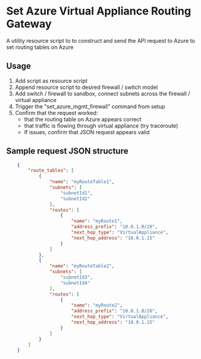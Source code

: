 # Set Azure Virtual Appliance Routing Gateway
A utility resource script to to construct and send the API request to Azure to set routing tables on Azure

## Usage
1. Add script as resource script
2. Append resource script to desired firewall / switch model
3. Add switch / firewall to sandbox, connect subnets across the firewall / virtual appliance
4. Trigger the "set_azure_mgmt_firewall" command from setup
5. Confirm that the request worked:
   - that the routing table on Azure appears correct
   - that traffic is flowing through virtual appliance (try traceroute)
   - If issues, confirm that JSON request appears valid

## Sample request JSON structure
```json
    {
        "route_tables": [
            {
                "name": "myRouteTable1",
                "subnets": [
                    "subnetId1",
                    "subnetId2"
                ],
                "routes": [
                    {
                        "name": "myRoute1",
                        "address_prefix": "10.0.1.0/28",
                        "next_hop_type": "VirtualAppliance",
                        "next_hop_address": "10.0.1.15"
                    }
                ]
            },
            {
                "name": "myRouteTable2",
                "subnets": [
                    "subnetId3",
                    "subnetId4"
                ],
                "routes": [
                    {
                        "name": "myRoute2",
                        "address_prefix": "10.0.1.0/28",
                        "next_hop_type": "VirtualAppliance",
                        "next_hop_address": "10.0.1.15"
                    }
                ]
            }
        ]
    }
```

